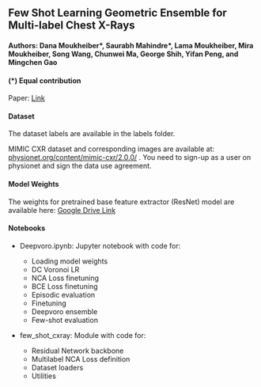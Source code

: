 ## Few Shot Learning Geometric Ensemble for Multi-label Chest X-Rays
#### Authors: Dana Moukheiber*, Saurabh Mahindre*, Lama Moukheiber, Mira Moukheiber, Song Wang, Chunwei Ma, George Shih, Yifan Peng, and Mingchen Gao
#### (*) Equal contribution

Paper: [Link](https://link.springer.com/chapter/10.1007/978-3-031-17027-0_12)

#### Dataset
The dataset labels are available in the labels folder.

MIMIC CXR dataset and corresponding images are available at: [physionet.org/content/mimic-cxr/2.0.0/](https://physionet.org/content/mimic-cxr/2.0.0/)
. You need to sign-up as a user on physionet and sign the data use agreement.

#### Model Weights
The weights for pretrained base feature extractor (ResNet) model are available here: [Google Drive Link](https://drive.google.com/file/d/1h0NG_VlF7Ha-IUbq5wAWzIL5Cdz8COY6/view?usp=sharing)

#### Notebooks
- Deepvoro.ipynb: Jupyter notebook with code for:
  - Loading model weights
  - DC Voronoi LR
  - NCA Loss finetuning
  - BCE Loss finetuning
  - Episodic evaluation
  - Finetuning
  - Deepvoro ensemble
  - Few-shot evaluation
  
- few_shot_cxray: Module with code for:
  - Residual Network backbone
  - Multilabel NCA Loss definition
  - Dataset loaders
  - Utilities
